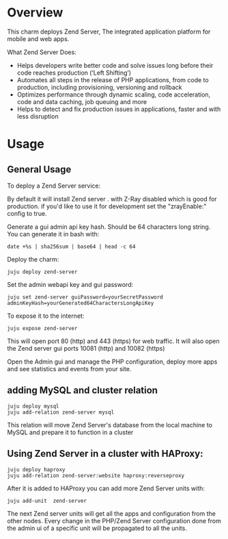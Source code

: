 # Overview

This charm deploys Zend Server, The integrated application platform for mobile and web apps.

What Zend Server Does:
- Helps developers write better code and solve issues long before their code reaches production (‘Left Shifting’)
- Automates all steps in the release of PHP applications, from code to production, including provisioning, versioning and rollback
- Optimizes performance through dynamic scaling, code acceleration, code and data caching, job queuing and more
- Helps to detect and fix production issues in applications, faster and with less disruption

# Usage

## General Usage

To deploy a Zend Server service:


By default it will install Zend server . with Z-Ray disabled which is good for production. if you'd like to use it for development set the "zrayEnable:" config to true.

Generate a gui admin api key hash. Should be 64 characters long string. You can generate it in bash with:

    date +%s | sha256sum | base64 | head -c 64


Deploy the charm:

    juju deploy zend-server

Set the admin webapi key and gui password:

    juju set zend-server guiPassword=yourSecretPassword adminKeyHash=yourGenerated64CharactersLongApiKey

To expose it to the internet:

    juju expose zend-server

This will open port 80 (http) and 443 (https) for web traffic.
It will also open the Zend server gui ports 10081 (http) and 10082 (https)

Open the Admin gui and manage the PHP configuration, deploy more apps and see statistics and events from your site. 

## adding MySQL and cluster relation
    juju deploy mysql
    juju add-relation zend-server mysql 

This relation will move Zend Server's database from the local machine to MySQL and prepare it to function in a cluster

## Using Zend Server in a cluster with HAProxy:

    juju deploy haproxy
    juju add-relation zend-server:website haproxy:reverseproxy 

After it is added to HAProxy you can add more Zend Server units with:

    juju add-unit  zend-server
The next Zend server units will get all the apps and configuration from the other nodes. Every change in the PHP/Zend Server configuration done from the admin ui of a specific unit will be propagated to all the units.
